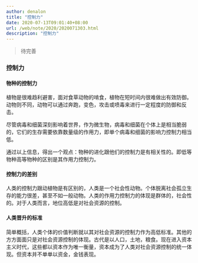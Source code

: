 ```yaml
---
author: denalon
title: "控制力"
date: 2020-07-13T09:01:40+08:00
url: /web/note/2020/2020071303.html
description: "控制力"
---
```


> 待完善


### 控制力

#### 物种的控制力

植物是很难趋利避害，面对食草动物的啃食，植物在短时间内很难做出有效防御。动物则不同，动物可以通过奔跑，变色，攻击或喷毒来进行一定程度的防御和反击。

尽管病毒和细菌深刻影响着世界，作为微生物，病毒和细菌在个体上是相当脆弱的，它们的生存需要依靠数量级的作用力，即单个病毒和细菌的影响力控制力相当低。

通过以上信息，得出一个观点：物种的进化跟他们的控制力是有相关性的。即低等物种高等物种的区别是其作用力控制力。

#### 控制力的差别

人类的控制力跟动植物是有区别的，人类是一个社会性动物。个体脱离社会孤立生存的能力很差，甚至不如一般动物。人类的作用力控制力的体现是群体的，社会性的。对于人类而言，地位高低是对社会资源的控制。

#### 人类晋升的标准

简单概括，人类个体的价值判断就以其对社会资源的控制力作为高低标准。其他的方方面面只是对社会资源控制的体现。古代是以人口，土地，粮食。现在进入资本主义时代，这些都以资本作为唯一衡量，资本成为了人类对社会资源控制的统一体现。但资本并不单单以资金，金钱表现。
